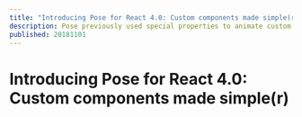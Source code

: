 ```yaml
---
title: "Introducing Pose for React 4.0: Custom components made simple(r)"
description: Pose previously used special properties to animate custom components. 4.0 simplifies this by enforcing forwardRef.
published: 20181101
---
```


# Introducing Pose for React 4.0: Custom components made simple(r)


